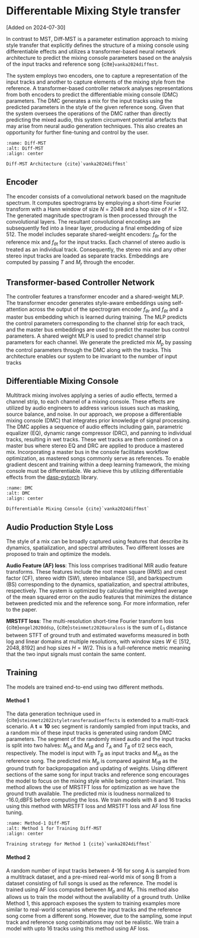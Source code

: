# Differentable Mixing Style transfer

[Added on 2024-07-30]

In contrast to MST, Diff-MST is a parameter estimation approach to mixing style transfer that explicitly defines the structure of a mixing console using differentiable effects and utilizes a transformer-based neural network architecture to predict the mixing console parameters based on the analysis of the input tracks and reference song {cite}`vanka2024diffmst`.

The system employs two encoders, one to capture a representation of the input tracks and another to capture elements of the mixing style from the reference. A transformer-based controller network analyses representations from both encoders to predict the differentiable mixing console (DMC) parameters. The DMC generates a mix for the input tracks using the predicted parameters in the style of the given reference song. Given that the system oversees the operations of the DMC rather than directly predicting the mixed audio, this system circumvent potential artefacts that may arise from neural audio generation techniques. This also creates an opportunity for further fine-tuning and control by the user.


```{figure} /assets/figures/diffmst-main_modified.jpg
:name: Diff-MST
:alt: Diff-MST
:align: center

Diff-MST Architecture {cite}`vanka2024diffmst`
```
## Encoder
The encoder consists of a convolutional network based on the magnitude spectrum. It computes spectrograms by employing a short-time Fourier transform with a Hann window of size $N$ = 2048 and a hop size of $H$ = 512. The generated magnitude spectrogram is then processed through the convolutional layers. The resultant convolutional encodings are subsequently fed into a linear layer, producing a final embedding of size 512. The model includes separate shared-weight encoders: $f_{\theta r}$ for the reference mix and $f_{\theta t}$ for the input tracks. Each channel of stereo audio is treated as an individual track. Consequently, the stereo mix and any other stereo input tracks are loaded as separate tracks. Embeddings are computed by passing $T$ and $M_r$ through the encoder.

## Transformer-based Controller Network
The controller features a transformer encoder and a shared-weight MLP. The transformer encoder generates style-aware embeddings using self-attention across the output of the spectrogram encoder $f_{\theta r}$ and $f_{\theta t}$ and a master bus embedding which is learned during training. The MLP predicts the control parameters corresponding to the channel strip for each track, and the master bus embeddings are used to predict the master bus control parameters. A shared weight MLP is used to predict channel strip parameters for each channel. We generate the predicted mix $M_p$ by passing the control parameters through the DMC along with the tracks. This architecture enables our system to be invariant to the number of input tracks

## Differentiable Mixing Console
Multitrack mixing involves applying a series of audio effects, termed a channel strip, to each channel of a mixing console. These effects are utilized by audio engineers to address various issues such as masking, source balance, and noise. In our approach, we propose a differentiable mixing console (DMC) that integrates prior knowledge of signal processing. The DMC applies a sequence of audio effects including gain, parametric equalizer (EQ), dynamic range compressor (DRC), and panning to individual tracks, resulting in wet tracks. These wet tracks are then combined on a master bus where stereo EQ and DRC are applied to produce a mastered mix. Incorporating a master bus in the console facilitates workflow optimization, as mastered songs commonly serve as references. To enable gradient descent and training within a deep learning framework, the mixing console must be differentiable. We achieve this by utilizing differentiable effects from the <a href="https://github.com/csteinmetz1/dasp-pytorch/tree/main">dasp-pytorch</a> library.

```{figure} /assets/figures/diffmst-dmc.jpg
:name: DMC
:alt: DMC
:align: center

Differentiable Mixing Console {cite}`vanka2024diffmst`
```

## Audio Production Style Loss

The style of a mix can be broadly captured using features that describe its dynamics, spatialization, and spectral attributes. Two different losses are proposed to train and optimize the models.

**Audio Feature (AF) loss**: This loss comprises traditional MIR audio feature transforms. These features include the root mean square (RMS) and crest factor (CF), stereo width (SW), stereo imbalance (SI), and barkspectrum (BS) corresponding to the dynamics, spatialization, and spectral attributes, respectively. The system is optimized by calculating the weighted average of the mean squared error on the audio features that minimizes the distance between predicted mix and the reference song. For more information, refer to the paper. 

**MRSTFT loss**: The multi-resolution short-time Fourier transform loss {cite}`engel2020ddsp`, {cite}`steinmetz2020auraloss` is the sum of $L_1$ distance between STFT of ground truth and estimated waveforms measured in both log and linear domains at multiple resolutions, with window sizes $W \in [512, 2048,8192]$ and hop sizes $H =W/2$. This is a full-reference metric meaning that the two input signals must contain the same content.

## Training

The models are trained end-to-end using two different methods. 
#### Method 1
The data generation technique used in {cite}`steinmetz2022styletransferaudioeffects` is extended to a multi-track scenario. A $\mathbf{t=10}$ sec segment is randomly sampled from input tracks, and a random mix of these input tracks is generated using random DMC parameters. The segment of the randomly mixed audio and the input tracks is split into two halves: $M_{rA}$ and $M_{rB}$ and $T_A$ and $T_B$ of $t/2$ secs each, respectively. The model is input with $T_B$ as input tracks and $M_{rA}$ as the reference song. The predicted mix $M_p$ is compared against $M_{rB}$ as the ground truth for backpropagation and updating of weights. Using different sections of the same song for input tracks and reference song encourages the model to focus on the mixing style while being content-invariant. This method allows the use of MRSTFT loss for optimization as we have the ground truth available. The predicted mix is loudness normalized to -16.0\,dBFS before computing the loss. We train models with 8 and 16 tracks using this method with MRSTFT loss and MRSTFT loss and AF loss fine tuning. 


```{figure} /assets/figures/diffmst-main_datagen.jpg
:name: Method-1 Diff-MST
:alt: Method 1 for Training Diff-MST
:align: center

Training strategy for Method 1 {cite}`vanka2024diffmst`
```

#### Method 2
A random number of input tracks between 4-16 for song A is sampled from a multitrack dataset, and a pre-mixed real-world mix of song B from a dataset consisting of full songs is used as the reference. The model is trained using AF loss computed between $M_p$ and $M_r$. This method also allows us to train the model without the availability of a ground truth. Unlike Method 1, this approach exposes the system to training examples more similar to real-world scenarios where the input tracks and the reference song come from a different song. However, due to the sampling, some input track and reference song combinations may not be realistic. We train a model with upto 16 tracks using this method using AF loss.


